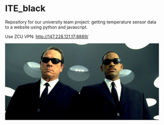 # ITE_black
Repository for our university team project: getting temperature sensor data to a website using python and javascript.

Use ZCU VPN: http://147.228.121.17:8889/

![](/mib.jpg)
